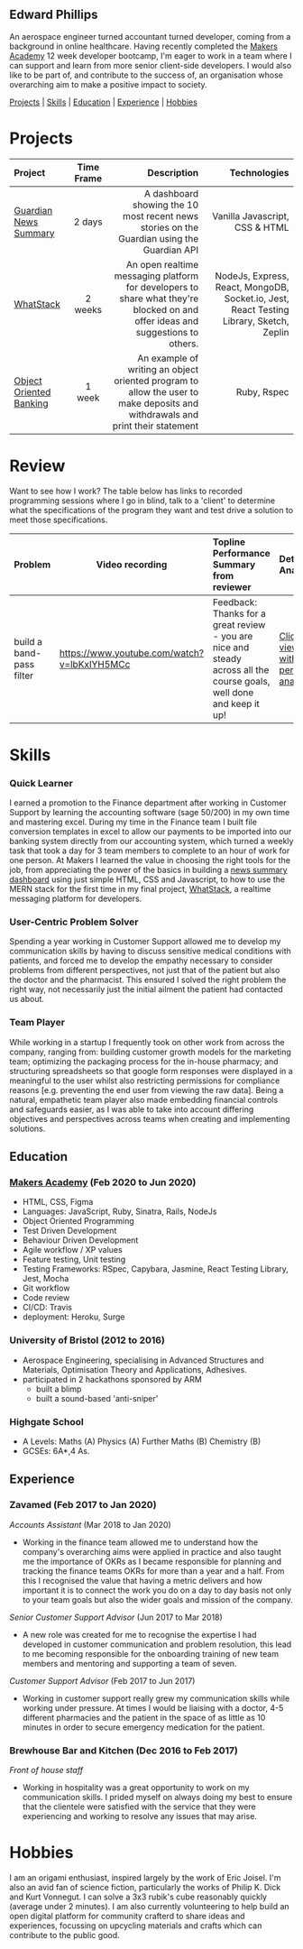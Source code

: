 ## Edward Phillips

An aerospace engineer turned accountant turned developer, coming from a background in online healthcare. Having recently completed the [Makers Academy](https://makers.tech/) 12 week developer bootcamp, I'm eager to work in a team where I can support and learn from more senior client-side developers.  I would also like to be part of, and contribute to the success of, an organisation whose overarching aim to make a positive impact to society.

[Projects](#projects) | [Skills](#skills) | [Education](#education) | [Experience](#experience) | [Hobbies](#hobbies)

# Projects

|Project|Time Frame|Description|Technologies|
|:-------|:---------:|------------:|------:|
|[Guardian News Summary](https://github.com/Edward-Phillips/news-summary-challenge)|2 days| A dashboard showing the 10 most recent news stories on the Guardian using the Guardian API| Vanilla Javascript, CSS & HTML|
|[WhatStack](https://github.com/FayeCarter/WhatStack)|2 weeks|An open realtime messaging platform for developers to share what they're blocked on and offer ideas and suggestions to others.| NodeJs, Express, React, MongoDB, Socket<span></span>.io, Jest, React Testing Library, Sketch, Zeplin|
|[Object Oriented Banking](https://github.com/Edward-Phillips/bank_tech_test_ruby)|1 week|An example of writing an object oriented program to allow the user to make deposits and withdrawals and print their statement|Ruby, Rspec|

# Review

Want to see how I work? The table below has links to recorded programming sessions where I go in blind, talk to a 'client' to determine what the specifications of the program they want and test drive a solution to meet those specifications.

|Problem|Video recording|Topline Performance Summary from reviewer|Detailed Analysis|
|:-------|---------------|:---------------------------|:-----------------|
| build a band-pass filter|https://www.youtube.com/watch?v=lbKxIYH5MCc|Feedback: Thanks for a great review - you are nice and steady across all the course goals, well done and keep it up!|[Click here to view a PDF with detailed performance analysis](./Review-Feedback.pdf)|

# Skills


### Quick Learner
I earned a promotion to the Finance department after working in Customer Support by learning the accounting software (sage 50/200) in my own time and mastering excel. 
During my time in the Finance team I built file conversion templates in excel to allow our payments to be imported into our banking system directly from our accounting system, which turned a weekly task that took a day for 3 team members to complete to an hour of work for one person. At Makers I learned the value in choosing the right tools for the job, from appreciating the power of the basics in building a [news summary dashboard](#projects) using just simple HTML, CSS and Javascript, to how to use the MERN stack for the first time in my final project, [WhatStack](#projects), a realtime messaging platform for developers.

### User-Centric Problem Solver
Spending a year working in Customer Support allowed me to develop my communication skills by having to discuss sensitive medical conditions with patients, and forced me to develop the empathy necessary to consider problems from different perspectives, not just that of the patient but also the doctor and the pharmacist. This ensured I solved the right problem the right way, not necessarily just the initial ailment the patient had contacted us about.

### Team Player
While working in a startup I frequently took on other work from across the company, ranging from: building customer growth models for the marketing team; optimizing the packaging process for the in-house pharmacy; and structuring spreadsheets so that google form responses were displayed in a meaningful to the user whilst also restricting permissions for compliance reasons [e.g. preventing the end user from viewing the raw data]. Being a natural, empathetic team player also made embedding financial controls and safeguards easier, as I was able to take into account differing objectives and perspectives across teams when creating and implementing solutions.  

## Education

### [Makers Academy](https://makers.tech/) (Feb 2020 to Jun 2020)

- HTML, CSS, Figma
- Languages: JavaScript, Ruby, Sinatra, Rails, NodeJs
- Object Oriented Programming
- Test Driven Development
- Behaviour Driven Development
- Agile workflow / XP values
- Feature testing, Unit testing
- Testing Frameworks: RSpec, Capybara, Jasmine, React Testing Library, Jest, Mocha
- Git workflow
- Code review
- CI/CD: Travis
- deployment: Heroku, Surge

### University of Bristol (2012 to 2016)

- Aerospace Engineering, specialising in Advanced Structures and Materials, Optimisation Theory and Applications, Adhesives.
- participated in 2 hackathons sponsored by ARM
  - built a blimp
  - built a sound-based 'anti-sniper'
 
### Highgate School

- A Levels: Maths (A) Physics (A) Further Maths (B) Chemistry (B)
- GCSEs: 6A*,4 As.

## Experience

### **Zavamed** (Feb 2017 to Jan 2020)    
*Accounts Assistant* (Mar 2018 to Jan 2020)
- Working in the finance team allowed me to understand how the company's overarching aims were applied in practice and also taught me the importance of OKRs as I became responsible for planning and tracking the finance teams OKRs for more than a year and a half. From this I recognised the value that having a metric delivers and how important it is to connect the work you do on a day to day basis not only to your team goals but also the wider goals and mission of the company.

*Senior Customer Support Advisor* (Jun 2017 to Mar 2018)
- A new role was created for me to recognise the expertise I had developed in customer communication and problem resolution, this lead to me becoming responsible for the onboarding training of new team members and mentoring and supporting a team of seven.

*Customer Support Advisor*  (Feb 2017 to Jun 2017)
- Working in customer support really grew my communication skills while working under pressure. At times I would be liaising with a doctor, 4-5 different pharmacies and the patient in the space of as little as 10 minutes in order to secure emergency medication for the patient.

### **Brewhouse Bar and Kitchen** (Dec 2016 to Feb 2017)   
*Front of house staff*  
- Working in hospitality was a great opportunity to work on my communication skills. I prided myself on always doing my best to ensure that the clientele were satisfied with the service that they were experiencing and working to resolve any issues that may arise.

# Hobbies
I am an origami enthusiast, inspired largely by the work of Eric Joisel.
I'm also an avid fan of science fiction, particularly the works of Philip K. Dick and Kurt Vonnegut.
I can solve a 3x3 rubik's cube reasonably quickly (average under 2 minutes). I am also currently volunteering to help build an open digital platform for community crafterd to share ideas and experiences, focussing on upcycling materials and crafts which can contribute to the public good.

